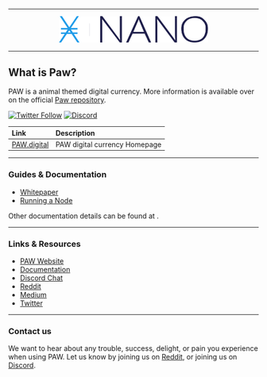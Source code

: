 <hr />
<div align="center">
    <img src="images/logo.svg" alt="Logo" width='300px' height='auto'/>
</div>
<hr />

## What is Paw?

PAW is a animal themed digital currency. More information is available over on the official [Paw repository](https://github.com/paw-digital/paw-node).

[![Twitter Follow](https://img.shields.io/twitter/follow/PAW_digital?style=social)](https://twitter.com/intent/follow?screen_name=PAW_digital)
[![Discord](https://img.shields.io/badge/discord-join%20chat-orange.svg?logo=discord&color=7289DA)](https://discord.gg/DjXn6bb3aE)

| Link | Description |
| :----- | :------ |
[PAW.digital](https://paw.digital) | PAW digital currency Homepage


---

### Guides & Documentation

* [Whitepaper](https://paw.digital/PAW_Whitepawper.pdf)
* [Running a Node]()


Other documentation details can be found at .

---

### Links & Resources

* [PAW Website](https://paw.digital/)
* [Documentation]()
* [Discord Chat](https://discord.gg/DjXn6bb3aE)
* [Reddit](https://reddit.com/r/PAW_digital)
* [Medium](https://medium.com/PAW_digital)
* [Twitter](https://twitter.com/PAW_digital)

---


### Contact us

We want to hear about any trouble, success, delight, or pain you experience when
using PAW. Let us know by joining us on [Reddit](https://reddit.com/r/PAW_digital), or joining us on [Discord](https://discord.gg/DjXn6bb3aE).
